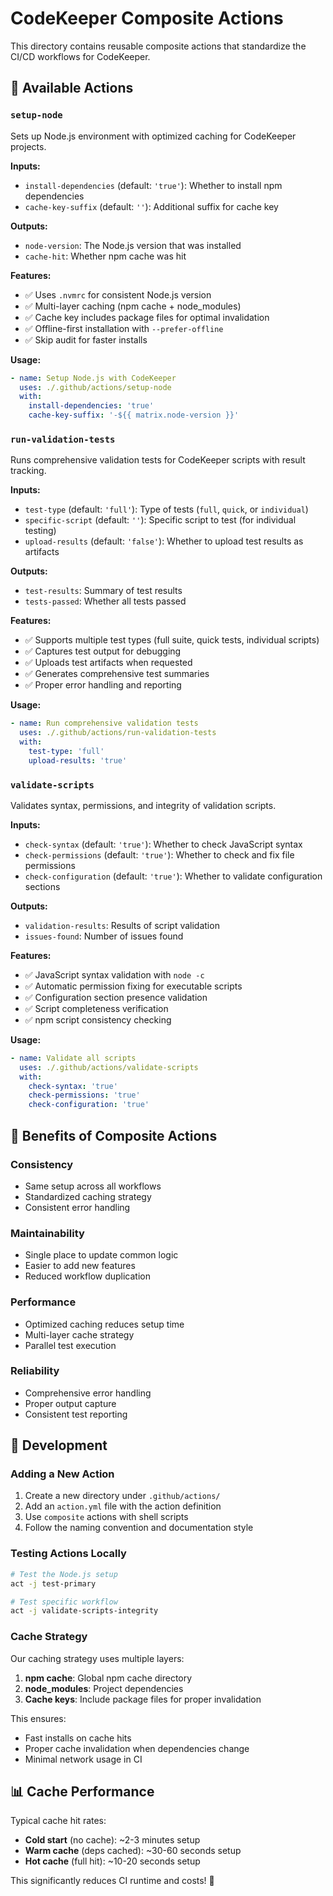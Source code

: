 # CodeKeeper Composite Actions

This directory contains reusable composite actions that standardize the CI/CD workflows for CodeKeeper.

## 🧩 Available Actions

### `setup-node`

Sets up Node.js environment with optimized caching for CodeKeeper projects.

**Inputs:**
- `install-dependencies` (default: `'true'`): Whether to install npm dependencies
- `cache-key-suffix` (default: `''`): Additional suffix for cache key

**Outputs:**
- `node-version`: The Node.js version that was installed
- `cache-hit`: Whether npm cache was hit

**Features:**
- ✅ Uses `.nvmrc` for consistent Node.js version
- ✅ Multi-layer caching (npm cache + node_modules)
- ✅ Cache key includes package files for optimal invalidation
- ✅ Offline-first installation with `--prefer-offline`
- ✅ Skip audit for faster installs

**Usage:**
```yaml
- name: Setup Node.js with CodeKeeper
  uses: ./.github/actions/setup-node
  with:
    install-dependencies: 'true'
    cache-key-suffix: '-${{ matrix.node-version }}'
```

### `run-validation-tests`

Runs comprehensive validation tests for CodeKeeper scripts with result tracking.

**Inputs:**
- `test-type` (default: `'full'`): Type of tests (`full`, `quick`, or `individual`)
- `specific-script` (default: `''`): Specific script to test (for individual testing)
- `upload-results` (default: `'false'`): Whether to upload test results as artifacts

**Outputs:**
- `test-results`: Summary of test results
- `tests-passed`: Whether all tests passed

**Features:**
- ✅ Supports multiple test types (full suite, quick tests, individual scripts)
- ✅ Captures test output for debugging
- ✅ Uploads test artifacts when requested
- ✅ Generates comprehensive test summaries
- ✅ Proper error handling and reporting

**Usage:**
```yaml
- name: Run comprehensive validation tests
  uses: ./.github/actions/run-validation-tests
  with:
    test-type: 'full'
    upload-results: 'true'
```

### `validate-scripts`

Validates syntax, permissions, and integrity of validation scripts.

**Inputs:**
- `check-syntax` (default: `'true'`): Whether to check JavaScript syntax
- `check-permissions` (default: `'true'`): Whether to check and fix file permissions
- `check-configuration` (default: `'true'`): Whether to validate configuration sections

**Outputs:**
- `validation-results`: Results of script validation
- `issues-found`: Number of issues found

**Features:**
- ✅ JavaScript syntax validation with `node -c`
- ✅ Automatic permission fixing for executable scripts
- ✅ Configuration section presence validation
- ✅ Script completeness verification
- ✅ npm script consistency checking

**Usage:**
```yaml
- name: Validate all scripts
  uses: ./.github/actions/validate-scripts
  with:
    check-syntax: 'true'
    check-permissions: 'true'
    check-configuration: 'true'
```

## 🎯 Benefits of Composite Actions

### **Consistency**
- Same setup across all workflows
- Standardized caching strategy
- Consistent error handling

### **Maintainability**
- Single place to update common logic
- Easier to add new features
- Reduced workflow duplication

### **Performance**
- Optimized caching reduces setup time
- Multi-layer cache strategy
- Parallel test execution

### **Reliability**
- Comprehensive error handling
- Proper output capture
- Consistent test reporting

## 🔧 Development

### Adding a New Action

1. Create a new directory under `.github/actions/`
2. Add an `action.yml` file with the action definition
3. Use `composite` actions with shell scripts
4. Follow the naming convention and documentation style

### Testing Actions Locally

```bash
# Test the Node.js setup
act -j test-primary

# Test specific workflow
act -j validate-scripts-integrity
```

### Cache Strategy

Our caching strategy uses multiple layers:

1. **npm cache**: Global npm cache directory
2. **node_modules**: Project dependencies
3. **Cache keys**: Include package files for proper invalidation

This ensures:
- Fast installs on cache hits
- Proper cache invalidation when dependencies change
- Minimal network usage in CI

## 📊 Cache Performance

Typical cache hit rates:
- **Cold start** (no cache): ~2-3 minutes setup
- **Warm cache** (deps cached): ~30-60 seconds setup
- **Hot cache** (full hit): ~10-20 seconds setup

This significantly reduces CI runtime and costs! 🚀
